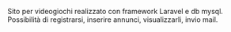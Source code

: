 Sito per videogiochi realizzato con framework Laravel e db mysql. Possibilità di registrarsi, inserire annunci, visualizzarli, invio mail.